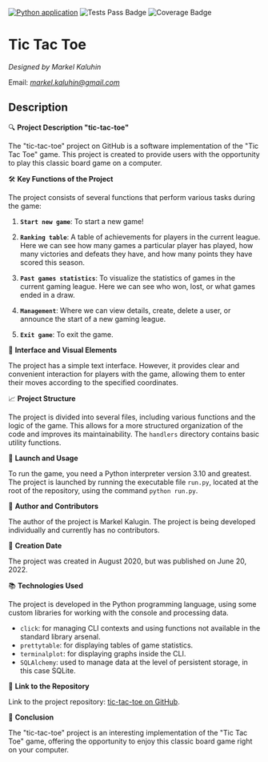 [![Python application](https://github.com/Markel-Kaluhin/tic-tac-toe/actions/workflows/build.yml/badge.svg?branch=develop)](https://github.com/Markel-Kaluhin/tic-tac-toe/actions/workflows/build.yml)
![Tests Pass Badge](https://img.shields.io/endpoint?url=https://gist.githubusercontent.com/Markel-Kaluhin/e8d23650144c1dd611a941789d52721a/raw/tic-tac-toe__tests_passed.json)
![Coverage Badge](https://img.shields.io/endpoint?url=https://gist.githubusercontent.com/Markel-Kaluhin/e8d23650144c1dd611a941789d52721a/raw/tic-tac-toe__coverage.json)

# Tic Tac Toe
*Designed by Markel Kaluhin*

Email: [_markel.kaluhin@gmail.com_](mailto:markel.kaluhin@gmail.com)

## Description

🔍 **Project Description "tic-tac-toe"**

The "tic-tac-toe" project on GitHub is a software implementation of the "Tic Tac Toe" game. This project is created to provide users with the opportunity to play this classic board game on a computer.

🛠️ **Key Functions of the Project**

The project consists of several functions that perform various tasks during the game:

1. **`Start new game`**: To start a new game!

2. **`Ranking table`**: A table of achievements for players in the current league. Here we can see how many games a particular player has played, how many victories and defeats they have, and how many points they have scored this season.

3. **`Past games statistics`**: To visualize the statistics of games in the current gaming league. Here we can see who won, lost, or what games ended in a draw.

4. **`Management`**: Where we can view details, create, delete a user, or announce the start of a new gaming league.

5. **`Exit game`**: To exit the game.

🌈 **Interface and Visual Elements**

The project has a simple text interface. However, it provides clear and convenient interaction for players with the game, allowing them to enter their moves according to the specified coordinates.

📈 **Project Structure**

The project is divided into several files, including various functions and the logic of the game. This allows for a more structured organization of the code and improves its maintainability.
The `handlers` directory contains basic utility functions.

🚀 **Launch and Usage**

To run the game, you need a Python interpreter version 3.10 and greatest. The project is launched by running the executable file `run.py`, located at the root of the repository, using the command `python run.py`.

👥 **Author and Contributors**

The author of the project is Markel Kalugin. The project is being developed individually and currently has no contributors.

📆 **Creation Date**

The project was created in August 2020, but was published on June 20, 2022.

📚 **Technologies Used**

The project is developed in the Python programming language, using some custom libraries for working with the console and processing data.
* `click`: for managing CLI contexts and using functions not available in the standard library arsenal.
* `prettytable`: for displaying tables of game statistics.
* `terminalplot`: for displaying graphs inside the CLI.
* `SQLAlchemy`: used to manage data at the level of persistent storage, in this case SQLite.

🔗 **Link to the Repository**

Link to the project repository: [tic-tac-toe on GitHub](https://github.com/Markel-Kaluhin/tic-tac-toe).

🌟 **Conclusion**

The "tic-tac-toe" project is an interesting implementation of the "Tic Tac Toe" game, offering the opportunity to enjoy this classic board game right on your computer.
